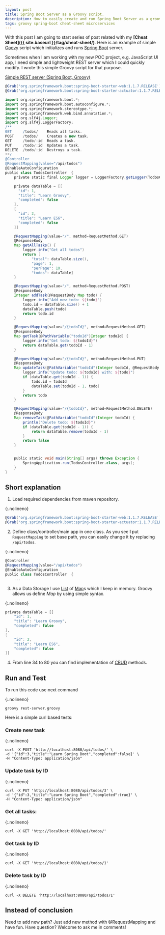 ```yaml
---
layout: post
title: Spring Boot Server as a Groovy script. 
description: How to easily create and run Spring Boot Server as a groovy script.
tags: groovy spring-boot cheat-sheet microservices
---
```


With this post I am going to start series of post related with my **[Cheat Sheet]({{ site.baseurl }}/tag/cheat-sheet/)**. Here is an example of simple [Goovy](http://groovy-lang.org) script which initializes and runs [Spring Boot](https://projects.spring.io/spring-boot/) server.

Sometimes when I am working with my new POC project, e.g. JavaScript UI app, I need simple and lightweight REST server which I could quickly modify. I wrote this simple Groovy script for that purpose.

[Simple REST server (Spring Boot, Groovy)](https://gist.github.com/alex-bezverkhniy/8aa6086370c60298c0183b1668fb9ec8)
```groovy
@Grab('org.springframework.boot:spring-boot-starter-web:1.1.7.RELEASE')
@Grab('org.springframework.boot:spring-boot-starter-actuator:1.1.7.RELEASE')

import org.springframework.boot.*;
import org.springframework.boot.autoconfigure.*;
import org.springframework.stereotype.*;
import org.springframework.web.bind.annotation.*;
import org.slf4j.Logger;
import org.slf4j.LoggerFactory;
/**
GET     /todos/    Reads all tasks.
POST    /todos/    Creates a new task.
GET     /todo/:id  Reads a task.
PUT     /todo/:id  Updates a task.
DELETE  /todo/:id  Destroys a task.
**/
@Controller
@RequestMapping(value="/api/todos")
@EnableAutoConfiguration
public class TodosController  {
    private static final Logger logger = LoggerFactory.getLogger(TodosController.class)

    private dataTable = [[
      "id": 1,
      "title": "Learn Groovy",
      "completed": false
    ],
    [
      "id": 2,
      "title": "Learn ES6",
      "completed": false
    ]]

    @RequestMapping(value="/", method=RequestMethod.GET)
    @ResponseBody
    Map getAllTasks() {
        logger.info("Get all todos")
        return [
            "total": dataTable.size(),
            "page": 1,
            "perPage": 10,
            "todos": dataTable]
    }

    @RequestMapping(value="/", method=RequestMethod.POST)
    @ResponseBody
    Integer addTask(@RequestBody Map todo) {
        logger.info("Add new todo: ${todo}")
        todo.id = dataTable.size() + 1
        dataTable.push(todo)
        return todo.id
    }

    @RequestMapping(value="/{todoId}", method=RequestMethod.GET)
    @ResponseBody
    Map getTask(@PathVariable("todoId")Integer todoId) {
        logger.info("Get todo: ${todoId}")
        return dataTable.get(todoId - 1)
    }

    @RequestMapping(value="/{todoId}", method=RequestMethod.PUT)
    @ResponseBody
    Map updateTask(@PathVariable("todoId")Integer todoId, @RequestBody Map todo) {
        logger.info("Update todo: ${todoId} with: ${todo}")
        if (dataTable.get(todoId - 1)) {
            todo.id = todoId
            dataTable.set(todoId - 1, todo)
        }
        return todo
    }

    @RequestMapping(value="/{todoId}", method=RequestMethod.DELETE)
    @ResponseBody
    Map removeTask(@PathVariable("todoId")Integer todoId) {
        println("Delete todo: ${todoId}")
        if (dataTable.get(todoId - 1)) {
            return dataTable.remove(todoId - 1)
        }
        return false
    }


    public static void main(String[] args) throws Exception {
        SpringApplication.run(TodosController.class, args);
    }
}
```

## Short explanation

1) Load required dependencies from maven repository.

{:.nolineno}
```groovy 
@Grab('org.springframework.boot:spring-boot-starter-web:1.1.7.RELEASE')
@Grab('org.springframework.boot:spring-boot-starter-actuator:1.1.7.RELEASE')
```
2) Define class/controller/main app in one class. As you see I put `RequestMapping` to set base path, you can easily change it by replacing `/api/todos`.

{:.nolineno}
```groovy
@Controller
@RequestMapping(value="/api/todos")
@EnableAutoConfiguration
public class TodosController  {
    ...
``` 
3) As a Data Storage I use [List](https://docs.oracle.com/javase/8/docs/api/java/util/List.html) of [Map](https://docs.oracle.com/javase/8/docs/api/java/util/Map.html)s which I keep in memory. Groovy allows us define _Map_ by using simple syntax.

{:.nolineno}
```groovy
private dataTable = [[
    "id": 1,
    "title": "Learn Groovy",
    "completed": false
],
[
    "id": 2,
    "title": "Learn ES6",
    "completed": false
]]
```    
4) From line 34 to 80 you can find implementation of [CRUD](https://en.wikipedia.org/wiki/Create,_read,_update_and_delete) methods.

## Run and Test
To run this code use next command

{:.nolineno}
```ssh
groovy rest-server.groovy
```

Here is a simple curl based tests:

### Create new task
{:.nolineno}
```ssh
curl -X POST 'http://localhost:8080/api/todos/' \
-d '{"id":3,"title":"Learn Spring Boot","completed":false}' \
-H "Content-Type: application/json"
```

### Update task by ID
{:.nolineno}
```ssh
curl -X PUT 'http://localhost:8080/api/todos/3' \
-d '{"id":3,"title":"Learn Spring Boot","completed":true}' \
-H "Content-Type: application/json"
```

### Get all tasks:
{:.nolineno}
```ssh
curl -X GET 'http://localhost:8080/api/todos/'
```

### Get task by ID
{:.nolineno}
```ssh
curl -X GET 'http://localhost:8080/api/todos/1'
```

### Delete task by ID
{:.nolineno}
```ssh
curl -X DELETE 'http://localhost:8080/api/todos/1'
```

## Instead of conclusion
Need to add new path? Just add new method with @RequestMapping and have fun.
Have question? Welcome to ask me in comments!